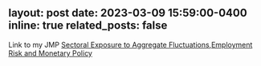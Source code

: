 layout: post
date: 2023-03-09 15:59:00-0400
inline: true
related_posts: false
---

Link to my JMP [Sectoral Exposure to Aggregate Fluctuations,Employment Risk and Monetary Policy](/assets/pdf/herman_twosector.pdf) 
